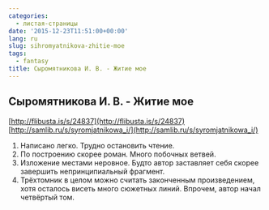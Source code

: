 ```yaml
---
categories:
  - листая-страницы
date: '2015-12-23T11:51:00+00:00'
lang: ru
slug: sihromyatnikova-zhitie-moe
tags:
  - fantasy
title: Сыромятникова И. В. - Житие мое
---
```


## Сыромятникова И. В. - Житие мое

[http://flibusta.is/s/24837](http://flibusta.is/s/24837)  
[http://samlib.ru/s/syromjatnikowa_i/](http://samlib.ru/s/syromjatnikowa_i/)  

<!--more-->

1.  Написано легко. Трудно остановить чтение.
2.  По построению скорее роман. Много побочных ветвей.
3.  Изложение местами неровное. Будто автор заставляет себя скорее завершить непринципиальный фрагмент.
4.  Трёхтомник в целом можно считать законченным произведением, хотя осталось висеть много сюжетных линий. Впрочем, автор начал четвёртый том.
